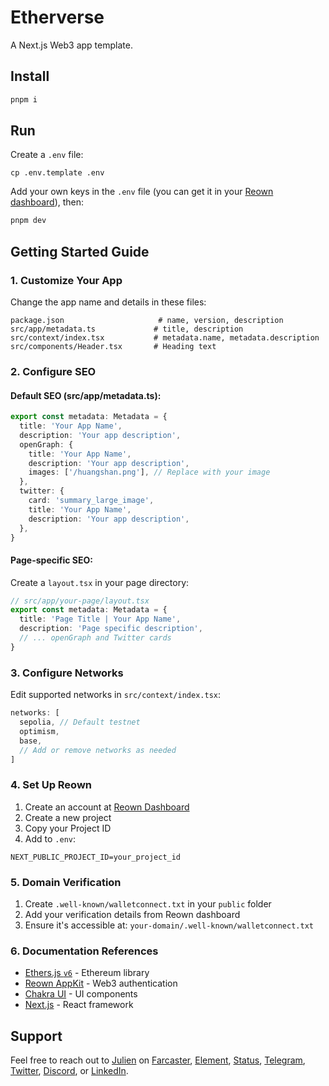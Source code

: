 # Etherverse

A Next.js Web3 app template.

## Install

```bash
pnpm i
```

## Run

Create a `.env` file:

```
cp .env.template .env
```

Add your own keys in the `.env` file (you can get it in your [Reown dashboard](https://cloud.reown.com/)), then:

```bash
pnpm dev
```

## Getting Started Guide

### 1. Customize Your App

Change the app name and details in these files:

```
package.json                     # name, version, description
src/app/metadata.ts             # title, description
src/context/index.tsx           # metadata.name, metadata.description
src/components/Header.tsx       # Heading text
```

### 2. Configure SEO

#### Default SEO (src/app/metadata.ts):

```typescript
export const metadata: Metadata = {
  title: 'Your App Name',
  description: 'Your app description',
  openGraph: {
    title: 'Your App Name',
    description: 'Your app description',
    images: ['/huangshan.png'], // Replace with your image
  },
  twitter: {
    card: 'summary_large_image',
    title: 'Your App Name',
    description: 'Your app description',
  },
}
```

#### Page-specific SEO:

Create a `layout.tsx` in your page directory:

```typescript
// src/app/your-page/layout.tsx
export const metadata: Metadata = {
  title: 'Page Title | Your App Name',
  description: 'Page specific description',
  // ... openGraph and Twitter cards
}
```

### 3. Configure Networks

Edit supported networks in `src/context/index.tsx`:

```typescript
networks: [
  sepolia, // Default testnet
  optimism,
  base,
  // Add or remove networks as needed
]
```

### 4. Set Up Reown

1. Create an account at [Reown Dashboard](https://cloud.reown.com/)
2. Create a new project
3. Copy your Project ID
4. Add to `.env`:

```
NEXT_PUBLIC_PROJECT_ID=your_project_id
```

### 5. Domain Verification

1. Create `.well-known/walletconnect.txt` in your `public` folder
2. Add your verification details from Reown dashboard
3. Ensure it's accessible at: `your-domain/.well-known/walletconnect.txt`

### 6. Documentation References

- [Ethers.js `v6`](https://docs.ethers.org/v6/) - Ethereum library
- [Reown AppKit](https://reown.com/appkit) - Web3 authentication
- [Chakra UI](https://chakra-ui.com/docs/components) - UI components
- [Next.js](https://nextjs.org/docs) - React framework

## Support

Feel free to reach out to [Julien](https://github.com/julienbrg) on [Farcaster](https://warpcast.com/julien-), [Element](https://matrix.to/#/@julienbrg:matrix.org), [Status](https://status.app/u/iwSACggKBkp1bGllbgM=#zQ3shmh1sbvE6qrGotuyNQB22XU5jTrZ2HFC8bA56d5kTS2fy), [Telegram](https://t.me/julienbrg), [Twitter](https://twitter.com/julienbrg), [Discord](https://discordapp.com/users/julienbrg), or [LinkedIn](https://www.linkedin.com/in/julienberanger/).
